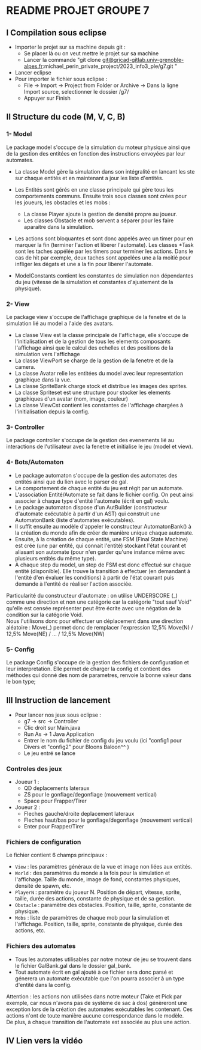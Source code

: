 # README PROJET GROUPE 7

## I Compilation sous eclipse
- Importer le projet sur sa machine depuis git :
  - Se placer là ou on veut mettre le projet sur sa machine
  - Lancer la commande "git clone git@gricad-gitlab.univ-grenoble-alpes.fr:michael_perin_private_project/2023_info3_ple/g7.git "
- Lancer eclipse
- Pour importer le fichier sous eclipse : 
  - File -> Import -> Project from Folder or Archive -> Dans la ligne Import source, selectionner le dossier /g7/
  - Appuyer sur Finish

## II Structure du code (M, V, C, B)
### 1- Model
  Le package model s'occupe de la simulation du moteur physique ainsi que de la gestion des entitées en fonction des instructions envoyées par leur automates.
  - La classe Model gère la simulation dans son intégralité en lancant les ste sur chaque entités et en maintenant a jour les liste d'entités.
  - Les Entités sont gérés en une classe principale qui gère tous les comportements communs. Ensuite trois sous classes sont crées pour les joueurs, les obstacles et les mobs :
    - La classe Player ajoute la gestion de densité propre au joueur.
    - Les classes Obstacle et mob servent a séparer pour les faire aparaitre dans la simulation.
  
  - Les actions sont bloquantes et sont donc appelés avec un timer pour en marquer la fin (terminer l'action et liberer l'automate). Les classes *Task sont les taches appélée par les timers pour terminer les actions. Dans le cas de hit par exemple, deux taches sont appelées une a la moitié pour infliger les dégats et une a la fin pour liberer l'automate.
  - ModelConstants contient les constantes de simulation non dépendantes du jeu (vitesse de la simulation et constantes d'ajustement de la physique).

### 2- View
  Le package view s'occupe de l'affichage graphique de la fenetre et de la simulation lié au model a l'aide des avatars.
  - La classe View est la classe principale de l'affichage, elle s'occupe de l'initialisation et de la gestion de tous les elements composants l'affichage ainsi que le calcul des echelles et des positions de la simulation vers l'affichage
  - La classe ViewPort se charge de la gestion de la fenetre et de la camera.
  - La classe Avatar relie les entitées du model avec leur representation graphique dans la vue.
  - La classe SpriteBank charge stock et distribue les images des sprites.
  - La classe Spriteset est une structure pour stocker les elements graphiques d'un avatar (nom, image, couleur)
  - La classe ViewCst contient les constantes de l'affichage chargées à l'initialisation depuis la config.

### 3- Controller
  Le package controller s'occupe de la gestion des evenements lié au interactions de l'utilisateur avec la fenetre et initialise le jeu (model et view).
### 4- Bots/Automaton
  - Le package automaton s'occupe de la gestion des automates des entités ainsi que du lien avec le parser de gal.
  - Le comportement de chaque entité du jeu est régit par un automate.
  - L'association Entité/Automate se fait dans le fichier config. On peut ainsi associer à chaque type d'entité l'automate (écrit en gal) voulu.
  - Le package automaton dispose d'un AutBuilder (constructeur d'automate exécutable à partir d'un AST) qui construit une AutomatonBank (liste d'automates exécutables).
  - Il suffit ensuite au modèle d'appeler le constructeur AutomatonBank() à la création du monde afin de créer de manière unique chaque automate.
  - Ensuite, à la création de chaque entité, une FSM (Final State Machine) est crée (une par entité, qui connait l'entité) stockant l'état courant et aliasant son automate (pour n'en garder qu'une instance même avec plusieurs entités du même type).
  - À chaque step du model, un step de FSM est donc effectué sur chaque entité (disponible). Elle trouve la transition à effectuer (en demandant à l'entité d'en évaluer les conditions) à partir de l'état courant puis demande à l'entité de réaliser l'action associée.

  Particularité du constructeur d'automate : on utilise UNDERSCORE (\_) comme une direction et non une catégorie car la catégorie "tout sauf Void" qu'elle est censée représenter peut être écrite avec une négation de la condition sur la catégorie Void.
  <br>Nous l'utilisons donc pour effectuer un déplacement dans une direction aléatoire : Move(\_) permet donc de remplacer l'expression 12,5% Move(N) / 12,5% Move(NE) / ... / 12,5% Move(NW)

### 5- Config
  Le package Config s'occupe de la gestion des fichiers de configuration et leur interpretation.
  Elle permet de charger la config et contient des méthodes qui donné des nom de parametres, renvoie la bonne valeur dans le bon type;

## III Instruction de lancement
- Pour lancer nos jeux sous eclipse :
  - g7 -> src -> Controller
  - Clic droit sur Main.java
  - Run As -> 1 Java Application
  - Entrer le nom du fichier de config du jeu voulu (ici "config1 pour Divers et "config2" pour Bloons Baloon^^ )
  - Le jeu entré se lance

### Controles des jeux

  - Joueur 1 : 
    - QD deplacements lateraux
    - ZS pour le gonflage/degonflage (mouvement vertical)
    - Space pour Frapper/Tirer
  - Joueur 2 : 
    - Fleches gauche/droite deplacement lateraux
    - Fleches haut/bas pour le gonflage/degonflage (mouvement vertical)
    - Enter pour Frapper/Tirer

### Fichiers de configuration

Le fichier contient 6 champs principaux :
- `View` : les paramètres généraux de la vue et image non liées aux entités.
- `World` : des paramètres du monde a la fois pour la simulation et l'affichage. Taille du monde, image de fond, constantes physiques, densité de spawn, etc.
- `PlayerN` : paramètre du joueur N. Position de départ, vitesse, sprite, taille, durée des actions, constante de physique et de sa gestion.
- `Obstacle` : paramètre des obstacles. Position, taille, sprite, constante de physique.
- `Mobs` : liste de paramètres de chaque mob pour la simulation et l'affichage. Position, taille, sprite, constante de physique, durée des actions, etc.
### Fichiers des automates

- Tous les automates utilisables par notre moteur de jeu se trouvent dans le fichier GalBank.gal dans le dossier gal_bank.
- Tout automate écrit en gal ajouté à ce fichier sera donc parsé et génerera un automate exécutable que l'on pourra associer à un type d'entité dans la config.

Attention : les actions non utilisées dans notre moteur (Take et Pick par exemple, car nous n'avons pas de système de sac à dos) génèreront une exception lors de la création des automates exécutables les contenant. Ces actions n'ont de toute manière aucune correspondance dans le modèle.
<br>De plus, à chaque transition de l'automate est associée au plus une action.

## IV Lien vers la vidéo